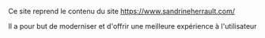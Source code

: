 Ce site reprend le contenu du site https://www.sandrineherrault.com/

Il a pour but de moderniser et d'offrir une meilleure expérience à l'utilisateur